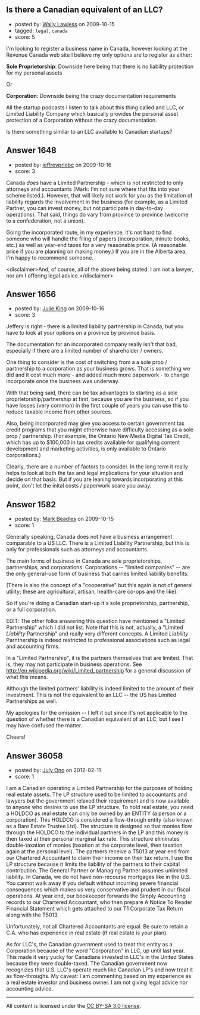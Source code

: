 ## Is there a Canadian equivalent of an LLC?

- posted by: [Wally Lawless](https://stackexchange.com/users/-1/875-wally-lawless) on 2009-10-15
- tagged: `legal`, `canada`
- score: 5

I'm looking to register a business name in Canada, however looking at the Revenue Canada web site I believe my only options are to register as either:

**Sole Proprietorship**: Downside here being that there is no liability protection for my personal assets

Or

**Corporation**: Downside being the crazy documentation requirements

All the startup podcasts I listen to talk about this thing called and LLC, or Limited Liability Company which basically provides the personal asset protection of a Corporation without the crazy documentation. 

Is there something similar to an LLC available to Canadian startups?


## Answer 1648

- posted by: [jeffreypriebe](https://stackexchange.com/users/-1/675-jeffreypriebe) on 2009-10-16
- score: 3

Canada _does_ have a Limited Partnership - which is not restricted to only attorneys and accountants (Mark: I'm not sure where that fits into your scheme listed.). However, that will likely not work for you as the limitation of liability regards the involvement in the business (for example, as a Limited Partner, you can invest money, but not participate in day-to-day operations). That said, things do vary from province to province (welcome to a confederation, not a union).

Going the incorporated route, in my experience, it's not hard to find someone who will handle the filing of papers (incorporation, minute books, etc.) as well as year-end taxes for a very reasonable price. (A reasonable price if you are planning on making money.) If you are in the Alberta area, I'm happy to recommend someone.

&lt;disclaimer&gt;And, of course, all of the above being stated: I am not a lawyer, nor am I offering legal advice.&lt;/disclaimer&gt;


## Answer 1656

- posted by: [Julie King](https://stackexchange.com/users/-1/11-julie-king) on 2009-10-16
- score: 3

Jeffery is right - there is a limited liability partnership in Canada, but you have to look at your options on a province by province basis. 

The documentation for an incorporated company really isn't that bad, especially if there are a limited number of shareholder / owners.

One thing to consider is the cost of switching from a a sole prop / partnership to a corporation as your business grows. That is something we did and it cost much more - and added much more paperwork - to change incorporate once the business was underway.

With that being said, there can be tax advantages to starting as a sole proprietorship/partnership at first, because you are the business, so if you have losses (very common) in the first couple of years you can use this to reduce taxable income from other sources.

Also, being incorporated may give you access to certain government tax credit programs that you might otherwise have difficulty accessing as a sole prop / partnership. (For example, the Ontario New Media Digital Tax Credit, which has up to $100,000 in tax credits available for qualifying content development and marketing activities, is only available to Ontario corporations.)

Clearly, there are a number of factors to consider. In the long term it really helps to look at both the tax and legal implications for your situation and decide on that basis. But if you are leaning towards incorporating at this point, don't let the inital costs / paperwork scare you away.


## Answer 1582

- posted by: [Mark Beadles](https://stackexchange.com/users/-1/296-mark-beadles) on 2009-10-15
- score: 1

Generally speaking, Canada does not have a business arrangement comparable to a US LLC. There is a Limited Liability Partnership, but this is only for professionals such as attorneys and accountants.

The main forms of business in Canada are sole proprietorships, partnerships, and corporations. Corporations -- "limited companies" --  are the only general-use form of business that carries limited liability benefits. 

(There is also the concept of a "cooperative" but this again is not of general utility; these are agricultural, artisan, health-care co-ops and the like).

So if you're doing a Canadian start-up it's sole proprietorship, partnership, or a full corporation. 

EDIT: The other folks answering this question have mentioned a "Limited Partnership" which I did not list. Note that this is not, actually, a "Limited *Liability* Partnership" and really very different concepts. A Limited *Liability* Parntnership is indeed restricted to professional associations such as legal and accounting firms.  

In a "Limited Partnership", it is the partners themselves that are limited. That is, they may not participate in business operations. See http://en.wikipedia.org/wiki/Limited_partnership for a general discussion of what this means. 

Although the limited partners' liability is indeed limited to the amount of their investment. This is not the equivalent to an LLC -- the US has Limited Partnerships as well. 

My apologies for the omission -- I left it out since it's not applicable to the question of whether there is a Canadian equivalent of an LLC, but I see I may have confused the matter.

Cheers!


## Answer 36058

- posted by: [July Ono](https://stackexchange.com/users/-1/16353-july-ono) on 2012-02-11
- score: 1

I am a Canadian operating a Limited Partnership for the purposes of holding real estate assets. The LP structure used to be limited to accountants and lawyers but the government relaxed their requirement and is now available to anyone who desires to use the LP structure. To hold real estate, you need a HOLDCO as real estate can only be owned by an ENTITY (a person or a corporation). This HOLDCO is considered a flow-through entity (also known as a Bare Estate Trustee Ltd). The structure is designed so that monies flow through the HOLDCO to the individual partners in the LP and this money is then taxed at their personal marginal tax rate. This structure eliminates double-taxation of monies (taxation at the corporate level, then taxation again at the personal level). The partners receive a T5013 at year end from our Chartered Accountant to claim their income on their tax return. I use the LP structure because it limits the liability of the partners to their capital contribution. The General Partner or Managing Partner assumes unlimited liability. In Canada, we do not have non-recourse mortgages like in the U.S. You cannot walk away if you default without incurring severe financial consequences which makes us very conservative and prudent in our fiscal operations. At year end, our bookkeeper forwards the Simply Accounting records to our Chartered Accountant, who then prepare A Notice To Reader Financial Statement which gets attached to our T1 Corporate Tax Return along with the T5013.

Unfortunately, not all Chartered Accountants are equal. Be sure to retain a C.A. who has experience in real estate (if real estate is your plan).

As for LLC's, the Canadian government used to treat this entity as a Corporation because of the word "Corporation" in LLC, up until last year. This made it very yucky for Canadians invested in LLC's in the United States because they were double-taxed. The Canadian government now recognizes that U.S. LLC's operate much like Canadian LP's and now treat it as flow-throughs.
My caveat: I am commenting based on my experience as a real estate investor and business owner. I am not giving legal advice nor accounting advice.



---

All content is licensed under the [CC BY-SA 3.0 license](https://creativecommons.org/licenses/by-sa/3.0/).
